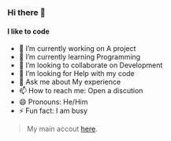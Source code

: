 ### Hi there 👋
#### I like to code
- 🔭 I’m currently working on A project
- 🌱 I’m currently learning Programming
- 👯 I’m looking to collaborate on Development
- 🤔 I’m looking for Help with my code
- 💬 Ask me about My experience 
- 📫 How to reach me: Open a discution
- 😄 Pronouns: He/Him
- ⚡ Fun fact: I am busy

>My main accout [here](https://menachemshkedi.github.io/data/aroary.html).
